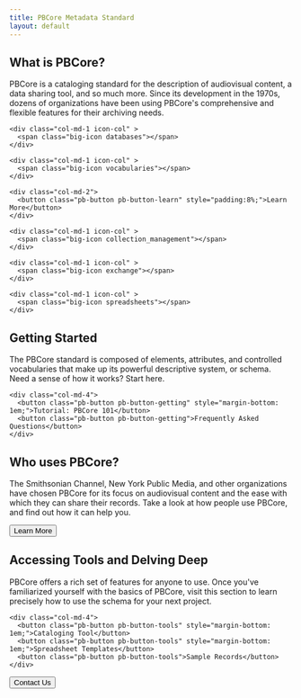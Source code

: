 ```yaml
---
title: PBCore Metadata Standard
layout: default
---
```

<section id="what-is-pbcore">
  <h2 class="blue title">What is PBCore?</h2>
  <p>PBCore is a cataloging standard for the description of audiovisual content, a data sharing tool, and so much more. Since its development in the 1970s, dozens of organizations have been using PBCore's comprehensive and flexible features for their archiving needs.</p>

  <div class="row">
    <div class="col-md-1 icon-col" >
      <span class="big-icon cataloging"></span>
    </div>

    <div class="col-md-1 icon-col" >
      <span class="big-icon databases"></span>
    </div>

    <div class="col-md-1 icon-col" >
      <span class="big-icon vocabularies"></span>
    </div>

    <div class="col-md-2">
      <button class="pb-button pb-button-learn" style="padding:8%;">Learn More</button>
    </div>

    <div class="col-md-1 icon-col" >
      <span class="big-icon collection_management"></span>
    </div>

    <div class="col-md-1 icon-col" >
      <span class="big-icon exchange"></span>
    </div>

    <div class="col-md-1 icon-col" >
      <span class="big-icon spreadsheets"></span>
    </div>

  </div>
</section>

<section id="getting-started">
  <div class="row">
    <div class="col-md-12">
      <h2>Getting Started</h2>
    </div>
  </div>

  <div class="row">
    <div class="col-md-8">
      The PBCore standard is composed of elements, attributes, and controlled vocabularies that make up its powerful descriptive system, or schema. Need a sense of how it works? Start here.
    </div>

    <div class="col-md-4">
      <button class="pb-button pb-button-getting" style="margin-bottom: 1em;">Tutorial: PBCore 101</button>
      <button class="pb-button pb-button-getting">Frequently Asked Questions</button>
    </div>
  </div>

</section>
<section id="who-uses-pbcore">
  <h2>Who uses PBCore?</h2>
  <p>The Smithsonian Channel, New York Public Media, and other organizations have chosen PBCore for its focus on audiovisual content and the ease with which they can share their records. Take a look at how people use PBCore, and find out how it can help you.</p>
  <button class="pb-button pb-button-who">Learn More</button>
</section>
<section id="accessing-tools">
  <h2>Accessing Tools and Delving Deep</h2>

  <div class="row">
    <div class="col-md-8">
      <p>PBCore offers a rich set of features for anyone to use. Once you've familiarized yourself with the basics of PBCore, visit this section to learn precisely how to use the schema for your next project.</p>
    </div>

    <div class="col-md-4">
      <button class="pb-button pb-button-tools" style="margin-bottom: 1em;">Cataloging Tool</button>
      <button class="pb-button pb-button-tools" style="margin-bottom: 1em;">Spreadsheet Templates</button>
      <button class="pb-button pb-button-tools">Sample Records</button>
    </div>
  </div>
</section>

<section>
  <button class="pb-button pb-button-learn">Contact Us</button>
</section>
